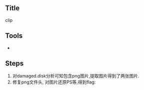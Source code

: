 ## Title

clip

## Tools

- 

## Steps
1. 对damaged.disk分析可知包含png图片,提取图片得到了两张图片.
2. 修复png文件头, 对图片还原PS等,得到flag: